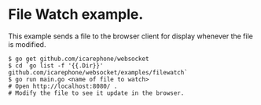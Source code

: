 # File Watch example.

This example sends a file to the browser client for display whenever the file is modified.

    $ go get github.com/icarephone/websocket
    $ cd `go list -f '{{.Dir}}' github.com/icarephone/websocket/examples/filewatch`
    $ go run main.go <name of file to watch>
    # Open http://localhost:8080/ .
    # Modify the file to see it update in the browser.
